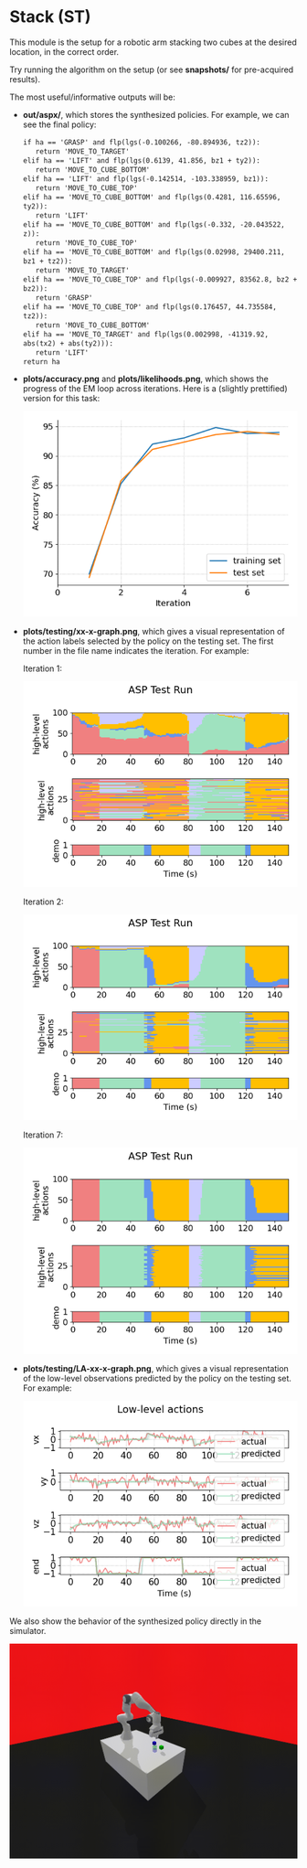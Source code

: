 # Stack (ST)

This module is the setup for a robotic arm stacking two cubes at the desired location, in the correct order.

Try running the algorithm on the setup (or see **snapshots/** for pre-acquired results).

The most useful/informative outputs will be:
- **out/aspx/**, which stores the synthesized policies. For example, we can see the final policy:
    ```
   if ha == 'GRASP' and flp(lgs(-0.100266, -80.894936, tz2)):
       return 'MOVE_TO_TARGET'
   elif ha == 'LIFT' and flp(lgs(0.6139, 41.856, bz1 + ty2)):
       return 'MOVE_TO_CUBE_BOTTOM'
   elif ha == 'LIFT' and flp(lgs(-0.142514, -103.338959, bz1)):
       return 'MOVE_TO_CUBE_TOP'
   elif ha == 'MOVE_TO_CUBE_BOTTOM' and flp(lgs(0.4281, 116.65596, ty2)):
       return 'LIFT'
   elif ha == 'MOVE_TO_CUBE_BOTTOM' and flp(lgs(-0.332, -20.043522, z)):
       return 'MOVE_TO_CUBE_TOP'
   elif ha == 'MOVE_TO_CUBE_BOTTOM' and flp(lgs(0.02998, 29400.211, bz1 + tz2)):
       return 'MOVE_TO_TARGET'
   elif ha == 'MOVE_TO_CUBE_TOP' and flp(lgs(-0.009927, 83562.8, bz2 + bz2)):
       return 'GRASP'
   elif ha == 'MOVE_TO_CUBE_TOP' and flp(lgs(0.176457, 44.735584, tz2)):
       return 'MOVE_TO_CUBE_BOTTOM'
   elif ha == 'MOVE_TO_TARGET' and flp(lgs(0.002998, -41319.92, abs(tx2) + abs(ty2))):
       return 'LIFT'
   return ha
    ```

- **plots/accuracy.png** and **plots/likelihoods.png**, which shows the progress of the EM loop across iterations. Here is a (slightly prettified) version for this task:

    ![](../assets/ST_plots/accuracy-alt.png)

- **plots/testing/xx-x-graph.png**, which gives a visual representation of the action labels selected by the policy on the testing set. The first number in the file name indicates the iteration. For example:

    Iteration 1:

    ![](../assets/ST_plots/1-18-graph.png)

    Iteration 2:

    ![](../assets/ST_plots/2-18-graph.png)

    Iteration 7:

    ![](../assets/ST_plots/7-18-graph.png)
- **plots/testing/LA-xx-x-graph.png**, which gives a visual representation of the low-level observations predicted by the policy on the testing set. For example:

    ![](../assets/ST_plots/LA-7-18-graph.png)

We also show the behavior of the synthesized policy directly in the simulator.

![](../assets/ST_plots/plunder.gif)
